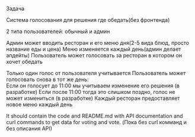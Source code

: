 Задача

Система голосования для решения где обедать(без фронтенда)

2 типа пользователей: обычный и админ

Админ может вводить ресторан и его меню дня(2-5 вида блюд, просто название еды и цена)
Меню изменяется каждый день(админ делает апдейты)
Пользователь может голосовать за ресторан в котором он хочет обедать

Только один голос от пользователя учитывается 
Пользователь может голосовать снова в тот же день:                   
Если он голосует до 11:00 мы учитываем  изменение его решения       (в разработке)
Если после 11:00 тогда это слишком поздно, голос не может измениться (в разработке)
Каждый ресторан предоставляет новое меню каждый день 


It should contain the code and README.md with API documentation and curl commands to get data for voting and vote.
(Пока без curl комманд и без описания API)

